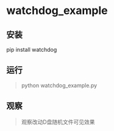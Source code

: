 # watchdog_example
## 安装
pip install watchdog
## 运行
>python watchdog_example.py  
## 观察
>观察改动D盘随机文件可见效果
